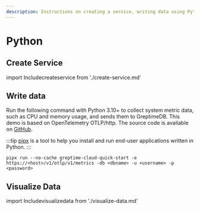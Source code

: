 ```yaml
---
description: Instructions on creating a service, writing data using Python, and visualizing data in GreptimeDB.
---
```


# Python

## Create Service
import Includecreateservice from './create-service.md' 

<Includecreateservice/>

## Write data

Run the following command with Python 3.10+ to collect system metric data, such as CPU and memory usage, and sends them to GreptimeDB. This demo is based on OpenTelemetry OTLP/http. The source code is available on [GitHub](https://github.com/GreptimeCloudStarters/quick-start-python).

:::tip
[pipx](https://pypa.github.io/pipx/) is a tool to help you install and run end-user applications written in Python.
:::

```shell
pipx run --no-cache greptime-cloud-quick-start -e https://<host>/v1/otlp/v1/metrics -db <dbname> -u <username> -p <password>
```


## Visualize Data
import Includevisualizedata from './visualize-data.md' 

<Includevisualizedata/>
